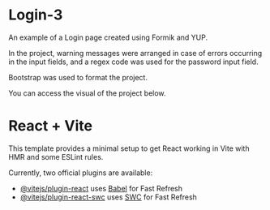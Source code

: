 # Login-3

An example of a Login page created using Formik and YUP.

In the project, warning messages were arranged in case of errors occurring in the input fields, and a regex code was used for the password input field.

Bootstrap was used to format the project.

You can access the visual of the project below.

# React + Vite

This template provides a minimal setup to get React working in Vite with HMR and some ESLint rules.

Currently, two official plugins are available:

- [@vitejs/plugin-react](https://github.com/vitejs/vite-plugin-react/blob/main/packages/plugin-react/README.md) uses [Babel](https://babeljs.io/) for Fast Refresh
- [@vitejs/plugin-react-swc](https://github.com/vitejs/vite-plugin-react-swc) uses [SWC](https://swc.rs/) for Fast Refresh
